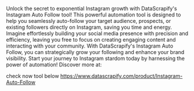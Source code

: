Unlock the secret to exponential Instagram growth with DataScrapify's Instagram Auto Follow tool! This powerful automation tool is designed to help you seamlessly auto-follow your target audience, prospects, or existing followers directly on Instagram, saving you time and energy. Imagine effortlessly building your social media presence with precision and efficiency, leaving you free to focus on creating engaging content and interacting with your community. With DataScrapify's Instagram Auto Follow, you can strategically grow your following and enhance your brand visibility. Start your journey to Instagram stardom today by harnessing the power of automation! Discover more at: 

check now tool below
https://www.datascrapify.com/product/Instagram-Auto-Follow

